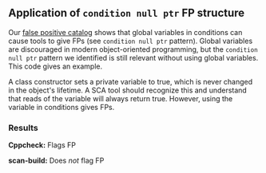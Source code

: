 ## Application of `condition null ptr` FP structure

Our [false positive catalog](https://github.iu.edu/SEDS/mangrove/wiki/FP-Catalog#global-variables) shows that global variables in conditions can cause tools to give FPs (see `condition null ptr` pattern). Global variables are discouraged in modern object-oriented programming, but the `condition null ptr` pattern we identified is still relevant without using global variables. This code gives an example.

A class constructor sets a private variable to true, which is never changed in the object's lifetime. A SCA tool should recognize this and understand that reads of the variable will always return true. However, using the variable in conditions gives FPs.

### Results

**Cppcheck:** Flags FP

**scan-build:** Does *not* flag FP